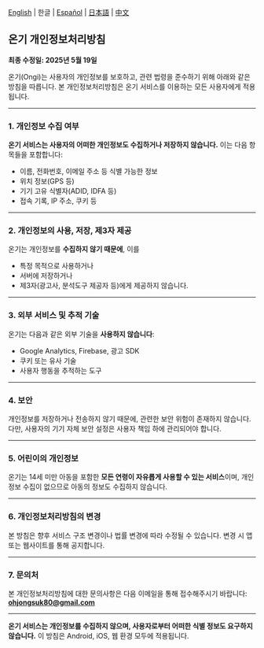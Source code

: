 [English](./ongi_privacy.md) | 한글 | [Español](./ongi_privacy.es.md) | [日本語](./ongi_privacy.ja.md) | [中文](./ongi_privacy.zh.md)

## **온기 개인정보처리방침**

**최종 수정일: 2025년 5월 19일**

온기(Ongi)는 사용자의 개인정보를 보호하고, 관련 법령을 준수하기 위해 아래와 같은 방침을 따릅니다. 본 개인정보처리방침은 온기 서비스를 이용하는 모든 사용자에게 적용됩니다.

---

### 1. 개인정보 수집 여부

**온기 서비스는 사용자의 어떠한 개인정보도 수집하거나 저장하지 않습니다.**
이는 다음 항목들을 포함합니다:

* 이름, 전화번호, 이메일 주소 등 식별 가능한 정보
* 위치 정보(GPS 등)
* 기기 고유 식별자(ADID, IDFA 등)
* 접속 기록, IP 주소, 쿠키 등

---

### 2. 개인정보의 사용, 저장, 제3자 제공

온기는 개인정보를 **수집하지 않기 때문에**, 이를

* 특정 목적으로 사용하거나
* 서버에 저장하거나
* 제3자(광고사, 분석도구 제공자 등)에게 제공하지 않습니다.

---

### 3. 외부 서비스 및 추적 기술

온기는 다음과 같은 외부 기술을 **사용하지 않습니다**:

* Google Analytics, Firebase, 광고 SDK
* 쿠키 또는 유사 기술
* 사용자 행동을 추적하는 도구

---

### 4. 보안

개인정보를 저장하거나 전송하지 않기 때문에, 관련한 보안 위험이 존재하지 않습니다. 다만, 사용자의 기기 자체 보안 설정은 사용자 책임 하에 관리되어야 합니다.

---

### 5. 어린이의 개인정보

온기는 14세 미만 아동을 포함한 **모든 연령이 자유롭게 사용할 수 있는 서비스**이며, 개인정보 수집이 없으므로 아동의 정보도 수집하지 않습니다.

---

### 6. 개인정보처리방침의 변경

본 방침은 향후 서비스 구조 변경이나 법률 변경에 따라 수정될 수 있습니다. 변경 시 앱 또는 웹사이트를 통해 공지합니다.

---

### 7. 문의처

본 개인정보처리방침에 대한 문의사항은 다음 이메일을 통해 접수해주시기 바랍니다: **ohjongsuk80@gmail.com**

---

**온기 서비스는 개인정보를 수집하지 않으며, 사용자로부터 어떠한 식별 정보도 요구하지 않습니다.**
이 방침은 Android, iOS, 웹 환경 모두에 적용됩니다.


